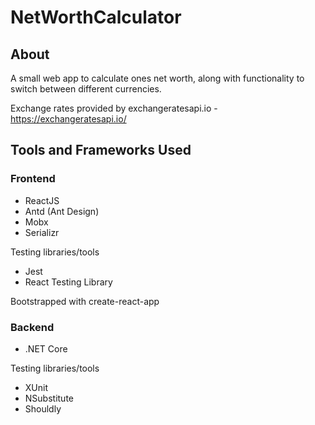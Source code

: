 # NetWorthCalculator

## About
A small web app to calculate ones net worth, along with functionality to switch between different currencies.

Exchange rates provided by exchangeratesapi.io - https://exchangeratesapi.io/

## Tools and Frameworks Used
### Frontend

- ReactJS
- Antd (Ant Design)
- Mobx
- Serializr

Testing libraries/tools
- Jest
- React Testing Library

Bootstrapped with create-react-app

### Backend
- .NET Core

Testing libraries/tools
- XUnit
- NSubstitute
- Shouldly
